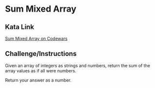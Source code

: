 # Sum Mixed Array

## Kata Link

[Sum Mixed Array on Codewars](https://www.codewars.com/kata/57eaeb9578748ff92a000009/train/python)

## Challenge/Instructions

Given an array of integers as strings and numbers, return the sum of the array values as if all were numbers.

Return your answer as a number.